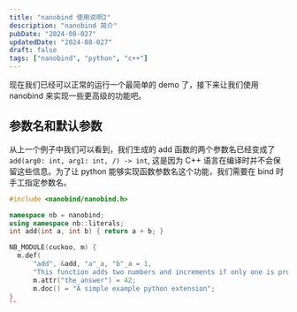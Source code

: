 ```yaml
---
title: "nanobind 使用说明2"
description: "nanobind 简介"
pubDate: "2024-08-027"
updatedDate: "2024-08-027"
draft: false
tags: ["nanobind", "python", "c++"]
---
```


现在我们已经可以正常的运行一个最简单的 demo 了，接下来让我们使用 nanobind 来实现一些更高级的功能吧。

## 参数名和默认参数

从上一个例子中我们可以看到，我们生成的 add 函数的两个参数名已经变成了 `add(arg0: int, arg1: int, /) -> int`, 这是因为 C++ 语言在编译时并不会保留这些信息。为了让 python 能够实现函数参数名这个功能，我们需要在 bind 时手工指定参数名。

```cpp title="cpp/CMakeLists.txt"
#include <nanobind/nanobind.h>

namespace nb = nanobind;
using namespace nb::literals;
int add(int a, int b) { return a + b; }

NB_MODULE(cuckoo, m) {
  m.def(
      "add", &add, "a"_a, "b"_a = 1,
      "This function adds two numbers and increments if only one is provided.");
      m.attr("the_answer") = 42;
      m.doc() = "A simple example python extension";
}
``
```
